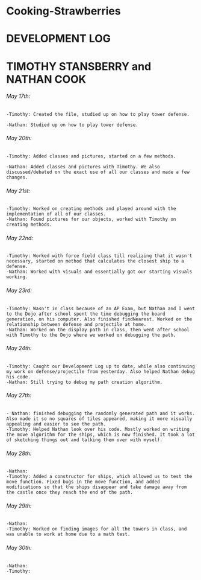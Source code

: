 # Cooking-Strawberries
# DEVELOPMENT LOG
# TIMOTHY STANSBERRY and NATHAN COOK

###### May 17th:
	-Timothy: Created the file, studied up on how to play tower defense.
	
	-Nathan: Studied up on how to play tower defense.
	
###### May 20th:
	-Timothy: Added classes and pictures, started on a few methods.
	
	-Nathan: Added classes and pictures with Timothy. We also discussed/debated on the exact use of all our classes and made a few changes.
	

###### May 21st:
	-Timothy: Worked on creating methods and played around with the implementation of all of our classes.
	-Nathan: Found pictures for our objects, worked with Timothy on creating methods.

###### May 22nd:
	-Timothy: Worked with force field class till realizing that it wasn't necessary, started on method that calculates the closest ship to a defense.
	-Nathan: Worked with visuals and essentially got our starting visuals working.

###### May 23rd:
	-Timothy: Wasn't in class because of an AP Exam, but Nathan and I went to the Dojo after school spent the time debugging the board generation, on his computer. Also finished findNearest. Worked on the relationship between defense and projectile at home.
	-Nathan: Worked on the display path in class, then went after school with Timothy to the Dojo where we worked on debugging the path. 

###### May 24th:
	-Timothy: Caught our Development Log up to date, while also continuing my work on defense/projectile from yesterday. Also helped Nathan debug his code. 
	-Nathan: Still trying to debug my path creation algorithm. 

###### May 27th:
	- Nathan: finished debugging the randomly generated path and it works.  Also made it so no squares of tiles appeared, making it more visually appealing and easier to see the path.
	-Timothy: Helped Nathan look over his code. Mostly worked on writing the move algorithm for the ships, which is now finished. It took a lot of sketching things out and talking them over with myself. 

###### May 28th: 
	-Nathan:
	-Timothy: Added a constructor for ships, which allowed us to test the move function. Fixed bugs in the move function, and added modifications so that the ships disappear and take damage away from the castle once they reach the end of the path.

###### May 29th:
	-Nathan:
	-Timothy: Worked on finding images for all the towers in class, and was unable to work at home due to a math test.

###### May 30th:
	-Nathan:
	-Timothy:

